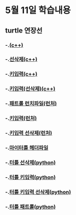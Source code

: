 # 5월 11일 학습내용
## turtle 연장선

### -.[(c++)](my_turtle.cpp)
### -.[선삭제(c++)](turtle_clear.cpp)
### -.[키입력(c++)](turtle_keyboard.cpp)
### -.[키입력(선삭제)(c++)](turtle_keyboard_clear.cpp)
### -.[패트롤 런치파일(런처)](turtle_patrol.launch)
### -.[키입력(런처)](turtle_keyboard.launch)
### -.[키입력 선삭제(런처)](turtle_keyboard.clear.launch)
### -.[마이터틀 헤더파일](my_turtle.h)
### -.[터틀 선삭제(python)](turtle_clear.py)
### -.[터틀 키입력(python)](turtle_keyboard.py)
### -.[터틀 키입력 선삭제(python)](turtle_keyboard_clear.py)
### -.[터틀 패트롤(python)](turtle_patrol.py)

